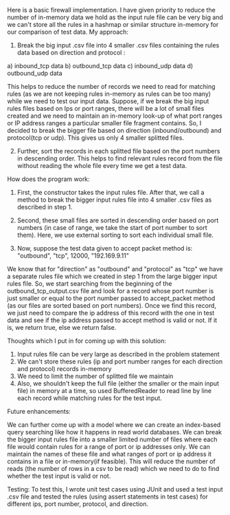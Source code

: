 Here is a basic firewall implementation. I have given priority to reduce the number of in-memory data we hold as the input rule file can be very big and we can't store all the rules in a hashmap or similar structure in-memory for our comparison of test data.
My approach:
 
1) Break the big input .csv file into 4 smaller .csv files containing the rules data based on direction and protocol :

a) inbound_tcp data b) outbound_tcp data c) inbound_udp data d) outbound_udp data

This helps to reduce the number of records we need to read for matching rules (as we are not keeping rules in-memory as rules can be too many) while we need to test our input data. Suppose, if we break the big input rules files based on Ips or port ranges, there will be a lot of small files created and we need to maintain an in-memory look-up of what port ranges or IP address ranges a particular smaller file fragment contains. So, I decided to break the bigger file based on direction (inbound/outbound) and protocol(tcp or udp). This gives us only 4 smaller splitted files.

2) Further, sort the records in each splitted file based on the port numbers in descending order. This helps to find relevant rules record from the file without reading the whole file every time we get a test data.


How does the program work:

1) First, the constructor takes the input rules file. After that, we call a method to break the bigger input rules file into 4 smaller .csv files as described in step 1.

2) Second, these small files are sorted in descending order based on port numbers (in case of range, we take the start of port number to sort them). Here, we use external sorting to sort each individual small file.

3) Now, suppose the test data given to accept packet method is: "outbound", "tcp", 12000, "192.169.9.11"

We know that for "direction" as "outbound" and "protocol" as "tcp" we have a separate rules file which we created in step 1 from the large bigger input rules file. So, we start searching from the beginning of the outbound_tcp_output.csv file and look for a record whose port number is just smaller or equal to the port number passed to accept_packet method (as our files are sorted based on port numbers). Once we find this record, we just need to compare the ip address of this record with the one in test data and see if the ip address passed to accept method is valid or not.
If it is, we return true, else we return false.

Thoughts which I put in for coming up with this solution:

1) Input rules file can be very large as described in the problem statement
2) We can't store these rules (ip and port number ranges for each direction and protocol) records in-memory
3) We need to limit the number of splitted file we maintain
4) Also, we shouldn't keep the full file (either the smaller or the main input file) in memory at a time, so used BufferedReader to read line by line each record while matching rules for the test input.

Future enhancements:

We can further come up with a model where we can create an index-based query searching like how it happens in read world databases. We can break the bigger input rules file into a smaller limited number of files where each file would contain rules for a range of port or ip addresses only. We can maintain the names of these file and what ranges of port or ip address it contains in a file or in-memory(if feasible). This will reduce the number of reads (the number of rows in a csv to be read) which we need to do to find whether the test input is valid or not.

Testing: 
To test this, I wrote unit test cases using JUnit and used a test input .csv file and tested the rules (using assert statements in test cases) for different ips, port number, protocol, and direction.
